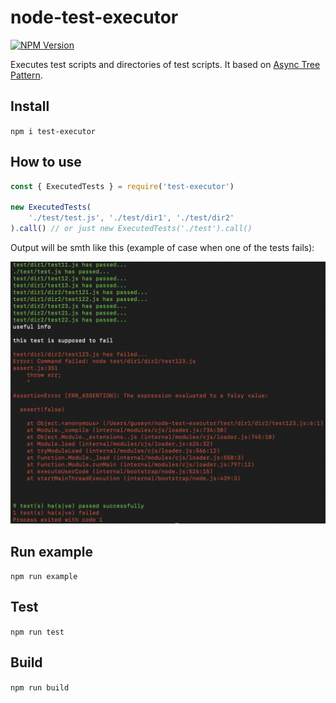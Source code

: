 # node-test-executor

[![NPM Version][npm-image]][npm-url]

Executes test scripts and directories of test scripts. It based on [Async Tree Pattern](https://github.com/Guseyn/async-tree-patern/blob/master/Async_Tree_Patern.pdf).

## Install
`npm i test-executor`

## How to use

```js
const { ExecutedTests } = require('test-executor')

new ExecutedTests(
	'./test/test.js', './test/dir1', './test/dir2'
).call() // or just new ExecutedTests('./test').call()

```
Output will be smth like this (example of case when one of the tests fails):

![gaa1](https://github.com/Guseyn/node-test-executor/blob/master/screen.png)

[npm-image]: https://img.shields.io/npm/v/test-executor.svg
[npm-url]: https://npmjs.org/package/test-executor

## Run example
`npm run example`

## Test
`npm run test`

## Build
`npm run build`
